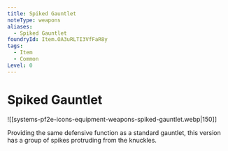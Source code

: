 ```yaml
---
title: Spiked Gauntlet
noteType: weapons
aliases:
  - Spiked Gauntlet
foundryId: Item.OA3uRLTI3VfFaR8y
tags:
  - Item
  - Common
Level: 0
---
```


# Spiked Gauntlet
![[systems-pf2e-icons-equipment-weapons-spiked-gauntlet.webp|150]]

Providing the same defensive function as a standard gauntlet, this version has a group of spikes protruding from the knuckles.
